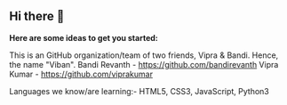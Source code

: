 ## Hi there 👋

**Here are some ideas to get you started:**

This is an GitHub organization/team of two friends, Vipra & Bandi. Hence, the name "Viban".
Bandi Revanth - https://github.com/bandirevanth
Vipra Kumar - https://github.com/viprakumar

Languages we know/are learning:-
HTML5, CSS3, JavaScript, Python3
